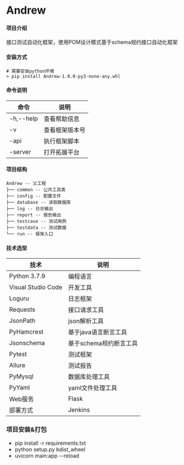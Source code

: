 # Andrew

#### 项目介绍

接口测试自动化框架，使用POM设计模式基于schema规约接口自动化框架

#### 安装方式

```
# 需要安装python环境
> pip install Andrew-1.0.0-py3-none-any.whl
```

#### 命令说明

| 命令               | 说明                                                         
| ----------------- | ---------------------------
| -h,--help         | 查看帮助信息
| -v                | 查看框架版本号
| -api              | 执行框架脚本
| -server           | 打开拓展平台

#### 项目结构

```
Andrew -- 父工程
├── common -- 公共工具类
├── config -- 配置文件
├── database -- 读取数据库
├── log -- 日志输出
├── report -- 报告输出
├── testcase -- 测试用例
├── testdata -- 测试数据
└── run -- 框架入口
```

#### 技术选型

| 技术                 | 说明                                                         
| -------------------- | ---------------------------
| Python 3.7.9         | 编程语言
| Visual Studio Code   | 开发工具
| Loguru               | 日志框架
| Requests             | 接口请求工具
| JsonPath             | json解析工具
| PyHamcrest           | 基于java语言断言工具
| Jsonschema           | 基于schema规约断言工具
| Pytest               | 测试框架
| Allure               | 测试报告
| PyMysql              | 数据库处理工具
| PyYaml               | yaml文件处理工具
| Web服务              | Flask
| 部署方式              | Jenkins

### 项目安装&打包

* pip install -r requirements.txt
* python setup.py bdist_wheel
* uvicorn main:app --reload